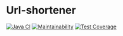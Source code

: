 # Url-shortener
[![Java CI](https://github.com/VasilyevPS/Url-shortener/actions/workflows/main.yml/badge.svg)](https://github.com/VasilyevPS/Url-shortener/actions)
[![Maintainability](https://api.codeclimate.com/v1/badges/d4de12d52655f0e15e37/maintainability)](https://codeclimate.com/github/VasilyevPS/Url-shortener/maintainability)
[![Test Coverage](https://api.codeclimate.com/v1/badges/d4de12d52655f0e15e37/test_coverage)](https://codeclimate.com/github/VasilyevPS/Url-shortener/test_coverage)